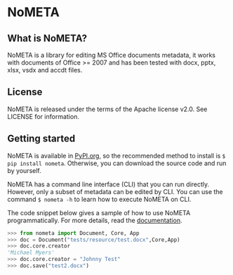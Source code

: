 # NoMETA

## What is NoMETA?

NoMETA is a library for editing MS Office documents metadata, it works with documents of Office >= 2007 and has been tested with docx, pptx, xlsx, vsdx and accdt files.

## License

NoMETA is released under the terms of the Apache license v2.0. See LICENSE for information.

## Getting started

NoMETA is available in [PyPI.org](https://pypi.org/), so the recommended method to install is `$ pip install nometa`. Otherwise, you can download the source code and run by yourself.

NoMETA has a command line interface (CLI) that you can run directly. However, only a subset of metadata can be edited by CLI. You can use the command `$ nometa -h` to learn how to execute NoMETA on CLI.

The code snippet below gives a sample of how to use NoMETA programmatically. For more details, read the [documentation](https://silverlayer.github.io/nometa/).

```python
>>> from nometa import Document, Core, App
>>> doc = Document("tests/resource/test.docx",Core,App)
>>> doc.core.creator
'Michael Myers'
>>> doc.core.creator = "Johnny Test"
>>> doc.save("test2.docx")
```